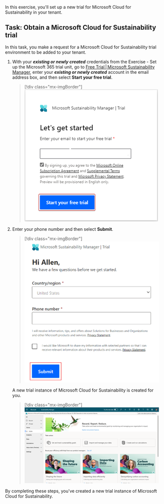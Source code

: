 In this exercise, you'll set up a new trial for Microsoft Cloud for Sustainability in your tenant.

## Task: Obtain a Microsoft Cloud for Sustainability trial

In this task, you make a request for a Microsoft Cloud for Sustainability trial environment to be added to your tenant.

1. With your ***existing or newly created*** credentials from the Exercise - Set up the Microsoft 365 trial unit, go to [Free Trial | Microsoft Sustainability Manager](https://dynamics.microsoft.com/sustainability/sustainability/free-trial/?azure-portal=true), enter your ***existing or newly created*** account in the email address box, and then select **Start your free trial**.

    > [!div class="mx-imgBorder"]
    > ![Screenshot of the Microsoft Sustainability Manager trial wizard Let's get started page, showing the Start your free trial button.](../media/start.png)

1. Enter your phone number and then select **Submit**.

    > [!div class="mx-imgBorder"]
    > ![Screenshot of the Microsoft Sustainability Manager trial wizard, showing the Phone number field and the Submit button.](../media/phone.png)

   A new trial instance of Microsoft Cloud for Sustainability is created for you.

    > [!div class="mx-imgBorder"]
    > [![Screenshot of Microsoft Sustainability Manager with a welcome message.](../media/welcome.png)](../media/welcome.png#lightbox)

By completing these steps, you've created a new trial instance of Microsoft Cloud for Sustainability.
